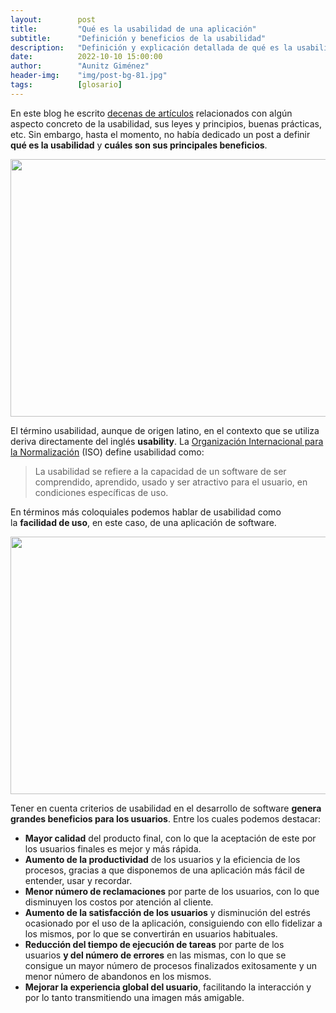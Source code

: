 ```yaml
---
layout:        post
title:         "Qué es la usabilidad de una aplicación"
subtitle:      "Definición y beneficios de la usabilidad"
description:   "Definición y explicación detallada de qué es la usabilidad y cuáles son sus principales beneficios en el diseño de aplicaciones."
date:          2022-10-10 15:00:00
author:        "Aunitz Giménez"
header-img:    "img/post-bg-81.jpg"
tags:          [glosario]
---
```


<p>En este blog he escrito <a href="{{ site.baseurl }}/tags/">decenas de artículos</a> relacionados con algún aspecto concreto de la usabilidad, sus leyes y principios, buenas prácticas, etc. Sin embargo, hasta el momento, no había dedicado un post a definir <strong>qué es la usabilidad</strong> y <strong>cuáles son sus principales beneficios</strong>.</p>

<p><img src="{{ site.baseurl }}/img/que-es-la-usabilidad-de-una-aplicacion-01.jpg" loading="lazy" alt="" width="722" height="412"></p>

<p>El término usabilidad, aunque de origen latino, en el contexto que se utiliza deriva directamente del inglés <strong>usability</strong>. La <a href="https://www.iso.org/" target="_blank" rel="noopener noreferrer">Organización Internacional para la Normalización</a> (ISO) define usabilidad como:</p>

<blockquote>La usabilidad se refiere a la capacidad de un software de ser comprendido, aprendido, usado y ser atractivo para el usuario, en condiciones específicas de uso.</blockquote>

<p>En términos más coloquiales podemos hablar de usabilidad como la <strong>facilidad de uso</strong>, en este caso, de una aplicación de software.</p>

<p><img src="{{ site.baseurl }}/img/que-es-la-usabilidad-de-una-aplicacion-02.jpg" loading="lazy" alt="" width="722" height="412"></p>

<p>Tener en cuenta criterios de usabilidad en el desarrollo de software <strong>genera grandes beneficios para los usuarios</strong>. Entre los cuales podemos destacar:</p>

<ul>
	<li><strong>Mayor calidad</strong> del producto final, con lo que la aceptación de este por los usuarios finales es mejor y más rápida.</li>
	<li><strong>Aumento de la productividad</strong> de los usuarios y la eficiencia de los procesos, gracias a que disponemos de una aplicación más fácil de entender, usar y recordar.</li>
	<li><strong>Menor número de reclamaciones</strong> por parte de los usuarios, con lo que disminuyen los costos por atención al cliente.</li>
	<li><strong>Aumento de la satisfacción de los usuarios</strong> y disminución del estrés ocasionado por el uso de la aplicación, consiguiendo con ello fidelizar a los mismos, por lo que se convertirán en usuarios habituales.</li>
	<li><strong>Reducción del tiempo de ejecución de tareas</strong> por parte de los usuarios <strong>y del número de errores</strong> en las mismas, con lo que se consigue un mayor número de procesos finalizados exitosamente y un menor número de abandonos en los mismos.</li>
	<li><strong>Mejorar la experiencia global del usuario</strong>, facilitando la interacción y por lo tanto transmitiendo una imagen más amigable.</li>
</ul>